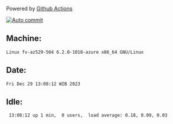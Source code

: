 Powered by [Github Actions](https://github.com/features/actions)

[![Auto commit](https://github.com/hiage/workstation/workflows/Auto%20commit/badge.svg)](https://github.com/hiage/workstation/actions?query=workflow%3A%22Auto+commit%22)

## Machine:
```
Linux fv-az529-504 6.2.0-1018-azure x86_64 GNU/Linux
```
## Date:
```
Fri Dec 29 13:08:12 WIB 2023
```
## Idle:
```
 13:08:12 up 1 min,  0 users,  load average: 0.18, 0.09, 0.03
```
